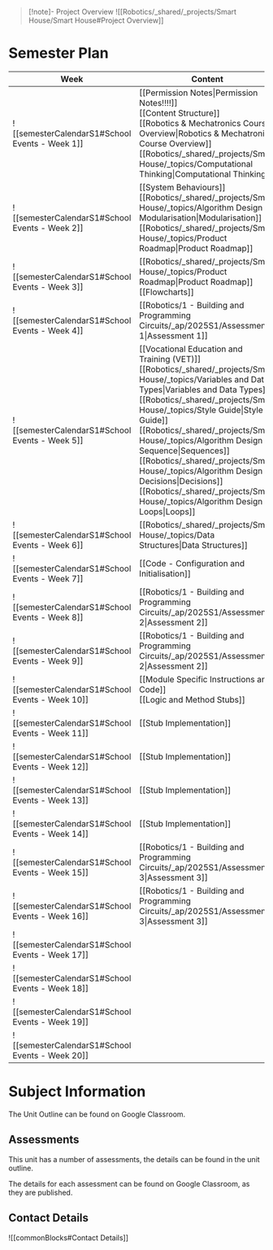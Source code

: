 
> [!note]- Project Overview
> ![[Robotics/_shared/_projects/Smart House/Smart House#Project Overview]]


# Semester Plan


| Week                                            | Content                                                                                                                                                                                                                                                                                                                                                                                                                                                                                                              | Submissions                                                                                          |
| ----------------------------------------------- | -------------------------------------------------------------------------------------------------------------------------------------------------------------------------------------------------------------------------------------------------------------------------------------------------------------------------------------------------------------------------------------------------------------------------------------------------------------------------------------------------------------------- | ---------------------------------------------------------------------------------------------------- |
| ![[semesterCalendarS1#School Events - Week 1]]  | [[Permission Notes\|Permission Notes!!!!]]<br>[[Content Structure]]<br>[[Robotics & Mechatronics Course Overview\|Robotics & Mechatronics Course Overview]]<br>[[Robotics/_shared/_projects/Smart House/_topics/Computational Thinking\|Computational Thinking]]<br>                                                                                                                                                                                                                                                 |                                                                                                      |
| ![[semesterCalendarS1#School Events - Week 2]]  | [[System Behaviours]]<br>[[Robotics/_shared/_projects/Smart House/_topics/Algorithm Design - Modularisation\|Modularisation]]<br>[[Robotics/_shared/_projects/Smart House/_topics/Product Roadmap\|Product Roadmap]]<br>                                                                                                                                                                                                                                                                                             |                                                                                                      |
| ![[semesterCalendarS1#School Events - Week 3]]  | [[Robotics/_shared/_projects/Smart House/_topics/Product Roadmap\|Product Roadmap]]<br>[[Flowcharts]]                                                                                                                                                                                                                                                                                                                                                                                                                |                                                                                                      |
| ![[semesterCalendarS1#School Events - Week 4]]  | [[Robotics/1 - Building and Programming Circuits/_ap/2025S1/Assessment 1\|Assessment 1]]                                                                                                                                                                                                                                                                                                                                                                                                                             | [[Robotics/1 - Building and Programming Circuits/_ap/2025S1/Assessment 1\|Assessment 1 Due Friday]]  |
| ![[semesterCalendarS1#School Events - Week 5]]  | [[Vocational Education and Training (VET)]]<br>[[Robotics/_shared/_projects/Smart House/_topics/Variables and Data Types\|Variables and Data Types]]<br>[[Robotics/_shared/_projects/Smart House/_topics/Style Guide\|Style Guide]]<br>[[Robotics/_shared/_projects/Smart House/_topics/Algorithm Design - Sequence\|Sequences]]<br>[[Robotics/_shared/_projects/Smart House/_topics/Algorithm Design - Decisions\|Decisions]]<br>[[Robotics/_shared/_projects/Smart House/_topics/Algorithm Design - Loops\|Loops]] |                                                                                                      |
| ![[semesterCalendarS1#School Events - Week 6]]  | [[Robotics/_shared/_projects/Smart House/_topics/Data Structures\|Data Structures]]                                                                                                                                                                                                                                                                                                                                                                                                                                  |                                                                                                      |
| ![[semesterCalendarS1#School Events - Week 7]]  | [[Code - Configuration and Initialisation]]<br>                                                                                                                                                                                                                                                                                                                                                                                                                                                                      |                                                                                                      |
| ![[semesterCalendarS1#School Events - Week 8]]  | [[Robotics/1 - Building and Programming Circuits/_ap/2025S1/Assessment 2\|Assessment 2]]                                                                                                                                                                                                                                                                                                                                                                                                                             |                                                                                                      |
| ![[semesterCalendarS1#School Events - Week 9]]  | [[Robotics/1 - Building and Programming Circuits/_ap/2025S1/Assessment 2\|Assessment 2]]                                                                                                                                                                                                                                                                                                                                                                                                                             | [[Robotics/1 - Building and Programming Circuits/_ap/2025S1/Assessment 2\|Assessment 2 Due Friday]]  |
| ![[semesterCalendarS1#School Events - Week 10]] | [[Module Specific Instructions and Code]]<br>[[Logic and Method Stubs]]                                                                                                                                                                                                                                                                                                                                                                                                                                              |                                                                                                      |
| ![[semesterCalendarS1#School Events - Week 11]] | [[Stub Implementation]]                                                                                                                                                                                                                                                                                                                                                                                                                                                                                              |                                                                                                      |
| ![[semesterCalendarS1#School Events - Week 12]] | [[Stub Implementation]]                                                                                                                                                                                                                                                                                                                                                                                                                                                                                              |                                                                                                      |
| ![[semesterCalendarS1#School Events - Week 13]] | [[Stub Implementation]]                                                                                                                                                                                                                                                                                                                                                                                                                                                                                              |                                                                                                      |
| ![[semesterCalendarS1#School Events - Week 14]] | [[Stub Implementation]]                                                                                                                                                                                                                                                                                                                                                                                                                                                                                              |                                                                                                      |
| ![[semesterCalendarS1#School Events - Week 15]] | [[Robotics/1 - Building and Programming Circuits/_ap/2025S1/Assessment 3\|Assessment 3]]                                                                                                                                                                                                                                                                                                                                                                                                                             |                                                                                                      |
| ![[semesterCalendarS1#School Events - Week 16]] | [[Robotics/1 - Building and Programming Circuits/_ap/2025S1/Assessment 3\|Assessment 3]]                                                                                                                                                                                                                                                                                                                                                                                                                             | [[Robotics/1 - Building and Programming Circuits/_ap/2025S1/Assessment 3\|Assessment 3 Due Friday ]] |
| ![[semesterCalendarS1#School Events - Week 17]] |                                                                                                                                                                                                                                                                                                                                                                                                                                                                                                                      |                                                                                                      |
| ![[semesterCalendarS1#School Events - Week 18]] |                                                                                                                                                                                                                                                                                                                                                                                                                                                                                                                      |                                                                                                      |
| ![[semesterCalendarS1#School Events - Week 19]] |                                                                                                                                                                                                                                                                                                                                                                                                                                                                                                                      |                                                                                                      |
| ![[semesterCalendarS1#School Events - Week 20]] |                                                                                                                                                                                                                                                                                                                                                                                                                                                                                                                      |                                                                                                      |

# Subject Information

The Unit Outline can be found on Google Classroom.

## Assessments

This unit has a number of assessments, the details can be found in the unit outline.

The details for each assessment can be found on Google Classroom, as they are published.

## Contact Details

![[commonBlocks#Contact Details]]
